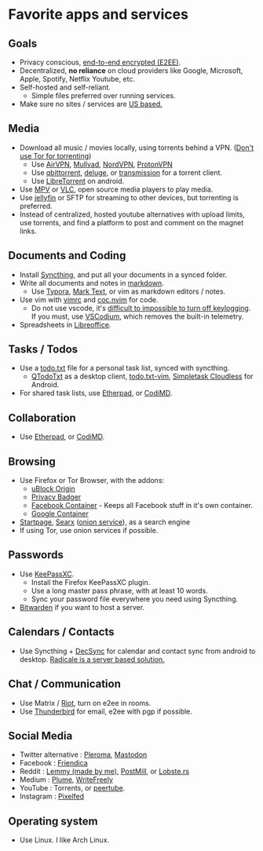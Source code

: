 # Favorite apps and services

## Goals

- Privacy conscious, [end-to-end encrypted (E2EE)](https://en.wikipedia.org/wiki/End-to-end_encryption).
- Decentralized, **no reliance** on cloud providers like Google, Microsoft, Apple, Spotify, Netflix Youtube, etc. 
- Self-hosted and self-reliant.
  - Simple files preferred over running services.
- Make sure no sites / services are [US based.](https://www.privacytools.io/#kdl)

## Media

- Download all music / movies locally, using torrents behind a VPN. ([Don't use Tor for torrenting](https://blog.torproject.org/bittorrent-over-tor-isnt-good-idea))
  - Use [AirVPN](https://airvpn.org/), [Mullvad](https://mullvad.net/), [NordVPN](https://nordvpn.com/), [ProtonVPN](https://protonvpn.com/) 
  - Use [qbittorrent](https://www.qbittorrent.org/), [deluge](https://www.deluge-torrent.org/), or [transmission](https://transmissionbt.com/) for a torrent client.
  - Use [LibreTorrent](https://github.com/proninyaroslav/libretorrent) on android.
- Use [MPV](https://mpv.io/) or [VLC](https://www.videolan.org/vlc/download-windows.html), open source media players to play media.
- Use [jellyfin](https://github.com/jellyfin/jellyfin) or SFTP for streaming to other devices, but torrenting is preferred.
- Instead of centralized, hosted youtube alternatives with upload limits, use torrents, and find a platform to post and comment on the magnet links.

## Documents and Coding

- Install [Syncthing](https://syncthing.net/), and put all your documents in a synced folder. 
- Write all documents and notes in [markdown](https://github.com/adam-p/markdown-here/wiki/Markdown-Cheatsheet).
  - Use [Typora](https://typora.io/), [Mark Text](https://marktext.github.io/website/), or vim as markdown editors / notes. 
- Use vim with [vimrc](https://github.com/amix/vimrc) and [coc.nvim](https://github.com/neoclide/coc.nvim) for code.
  - Do not use vscode, it's [difficult to impossible to turn off keylogging](https://stackoverflow.com/questions/40451596/visual-studio-code-still-accessing-internet-after-update-and-telemetry-was-disab). If you must, use [VSCodium](https://github.com/VSCodium/vscodium#why-does-this-exist), which removes the built-in telemetry.
- Spreadsheets in [Libreoffice](https://www.libreoffice.org/).

## Tasks / Todos

- Use a [todo.txt](http://todotxt.org/) file for a personal task list, synced with syncthing.
  - [QTodoTxt](http://qtodotxt.org/) as a desktop client, [todo.txt-vim](https://github.com/freitass/todo.txt-vim), [Simpletask Cloudless](https://play.google.com/store/apps/details?id=nl.mpcjanssen.simpletask&hl=en_US) for Android.
- For shared task lists, use [Etherpad](http://etherpad.org/), or [CodiMD](https://github.com/hackmdio/codimd).

## Collaboration

- Use [Etherpad](http://etherpad.org/), or [CodiMD](https://github.com/hackmdio/codimd).

## Browsing

- Use Firefox or Tor Browser, with the addons:
  - [uBlock Origin](https://addons.mozilla.org/en-US/firefox/addon/ublock-origin/)
  - [Privacy Badger](https://addons.mozilla.org/en-US/firefox/addon/privacy-badger17)
  - [Facebook Container](https://addons.mozilla.org/en-US/firefox/addon/facebook-container) - Keeps all Facebook stuff in it's own container.
  - [Google Container](https://addons.mozilla.org/en-US/firefox/addon/google-container/)
- [Startpage](https://www.startpage.com/), [Searx](https://searx.me/) ([onion service](http://searchb5a7tmimez.onion/)), as a search engine
- If using Tor, use onion services if possible.

## Passwords

- Use [KeePassXC](https://keepassxc.org/). 
  - Install the Firefox KeePassXC plugin.
  - Use a long master pass phrase, with at least 10 words. 
  - Sync your password file everywhere you need using Syncthing.
- [Bitwarden](https://bitwarden.com/) if you want to host a server. 

## Calendars / Contacts

- Use Syncthing + [DecSync](https://github.com/39aldo39/DecSync) for calendar and contact sync from android to desktop. [Radicale is a server based solution. ](https://radicale.org/)

## Chat / Communication

- Use Matrix / [Riot](https://about.riot.im/), turn on e2ee in rooms. 
- Use [Thunderbird](https://www.thunderbird.net/en-US/) for email, e2ee with pgp if possible. 

## Social Media

- Twitter alternative : [Pleroma](https://pleroma.social/), [Mastodon](https://mastodon.social/)
- Facebook : [Friendica](https://friendi.ca/)
- Reddit : [Lemmy (made by me)](https://github.com/dessalines/lemmy), [PostMill](https://gitlab.com/edgyemma/Postmill), or [Lobste.rs](https://github.com/lobsters/lobsters)
- Medium : [Plume](https://github.com/Plume-org/Plume), [WriteFreely](https://github.com/writeas/writefreely)
- YouTube : Torrents, or [peertube](https://github.com/Chocobozzz/PeerTube). 
- Instagram : [Pixelfed ](https://pixelfed.org/)

## Operating system

- Use Linux. I like Arch Linux. 

